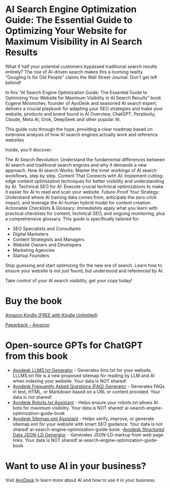 # AI Search Engine Optimization Guide: The Essential Guide to Optimizing Your Website for Maximum Visibility in AI Search Results

What if half your potential customers bypassed traditional search results entirely? The rise of AI-driven search makes this a looming reality. “Googling Is for Old People” claims the Wall Street Journal. Don't get left behind!

In this "AI Search Engine Optimization Guide: The Essential Guide to Optimizing Your Website for Maximum Visibility in AI Search Results" book Eugene Mironichev, founder of AyoDesk and seasoned AI search expert, delivers a crucial playbook for adapting your SEO strategies and make your website, products and brand found in AI Overview, ChatGPT, Perplexity, Claude, Meta AI, Grok, DeepSeek and other popular AI.

This guide cuts through the hype, providing a clear roadmap based on extensive analysis of how AI search engines actually work and reference websites

Inside, you'll discover:

The AI Search Revolution: Understand the fundamental differences between AI search and traditional search engines and why it demands a new approach.
How AI search Works: Master the inner workings of AI search workflows, step by step.
Content That Connects with AI: Implement cutting-edge content optimization techniques for better visibility and understanding by AI.
Technical SEO for AI: Execute crucial technical optimizations to make it easier for AI to read and scan your website.
Future-Proof Your Strategy: Understand where AI training data comes from, anticipate the zero-click impact, and leverage the AI-human hybrid model for content creation.
Actionable Checklists & Glossary: Immediately apply what you learn with practical checklists for content, technical SEO, and ongoing monitoring, plus a comprehensive glossary.
This guide is specifically tailored for:

- SEO Specialists and Consultants
- Digital Marketers
- Content Strategists and Managers
- Website Owners and Developers
- Marketing Agencies
- Startup Founders

Stop guessing and start optimizing for the new era of search. Learn how to ensure your website is not just found, but understood and referenced by AI.

Take control of your AI search visibility, get your copy today!

# Buy the book
[Amazon Kindle (FREE with Kindle Unlimited)](https://www.amazon.com/Search-Engine-Optimization-Guide-Optimizing-ebook/dp/B0F2TT1MHR/ref=tmm_kin_swatch_0)

[Paperback - Amazon](https://www.amazon.com/Search-Engine-Optimization-Guide-Optimizing/dp/B0F32H7YSB)


# Open-source GPTs for ChatGPT from this book

- [Ayodesk LLMS.txt Generator](GPTs-for-ChatGPT-source-code/Ayodesk%20LLMS.txt%20Generator) - Generates llms.txt for your website. LLLMS.txt file is a new proposed sitemap for reading by LLM and AI when indexing your website. Your data is NOT shared! 
- [Ayodesk Frequently Asked Questions (FAQ) Generator](GPTs-for-ChatGPT-source-code/Ayodesk%20Frequently%20Asked%20Questions%20(FAQ)%20Generator) - Generates FAQs in text, HTML, or Markdown based on a URL or content provided. Your data is not shared! 
- [Ayodesk Robots.txt Assistant](GPTs-for-ChatGPT-source-code/Ayodesk%20Robots.txt%20Assistant) - Helps ensure your robots.txt allows AI bots for maximum visibility. Your data is NOT shared! ai-search-engine-optimization-guide-book
- [Ayodesk Sitemap.xml Assistant](GPTs-for-ChatGPT-source-code/Ayodesk%20Sitemap.xml%20Assistant) - Helps verify, improve, or generate sitemap.xml for your website with smart SEO guidance. Your data is not shared! ai-search-engine-optimization-guide-book
-[Ayodesk Structured Data JSON-LD Generator](GPTs-for-ChatGPT-source-code/Ayodesk%20Structured%20Data%20JSON-LD%20Generator) - Generates JSON-LD markup from web page links.  Your data is NOT shared! ai-search-engine-optimization-guide-book


# Want to use AI in your business?

Visit [AyoDesk](https://ayodesk.com) to learn more about AI and how to use it in your business.